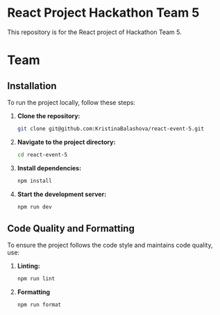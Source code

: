 # React Project Hackathon Team 5
This repository is for the React project of Hackathon Team 5.

# Team

## Installation 

To run the project locally, follow these steps:

1. **Clone the repository:**
    ```bash
    git clone git@github.com:KristinaBalashova/react-event-5.git
    ```
2. **Navigate to the project directory:**
    ```bash
    cd react-event-5
    ```
3. **Install dependencies:**
    ```bash
    npm install
    ```
4. **Start the development server:**
    ```bash
    npm run dev
    ```

## Code Quality and Formatting

To ensure the project follows the code style and maintains code quality, use:

1. **Linting:**
    ```bash
    npm run lint
    ```
2. **Formatting**
    ```bash
    npm run format
    ```
    
  